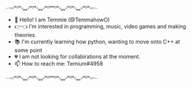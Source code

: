 ∙∙·▫▫ᵒᴼᵒ▫ₒₒ▫ᵒᴼᵒ▫ₒₒ▫ᵒᴼᵒᵒᴼᵒ▫ₒₒ▫ᵒᴼᵒ▫ₒₒ▫ᵒᴼᵒ▫▫·∙∙
- 👋️ Hello! I am Temmie (@TemmahowO)
- 👉️👈️ I'm interested in programming, music, video games and making theories.
- 📚️ I'm currently learning how python, wanting to move onto C++ at some point 
- 💔️ I am not looking for collabirations at the moment.
- 📫 How to reach me: Temium#4958 

∙∙·▫▫ᵒᴼᵒ▫ₒₒ▫ᵒᴼᵒ▫ₒₒ▫ᵒᴼᵒᵒᴼᵒ▫ₒₒ▫ᵒᴼᵒ▫ₒₒ▫ᵒᴼᵒ▫▫·∙∙

<!---
TemmahowO/TemmahowO is a ✨ special ✨ repository because its `README.md` (this file) appears on your GitHub profile.
You can click the Preview link to take a look at your changes.
--->
